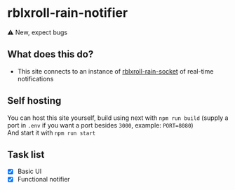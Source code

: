 # rblxroll-rain-notifier

⚠ New, expect bugs

## What does this do?

- This site connects to an instance of [rblxroll-rain-socket](https://github.com/robertsspaceindustries/rblxroll-rain-socket) of real-time notifications

## Self hosting

You can host this site yourself, build using next with `npm run build` (supply a port in `.env` if you want a port besides `3000`, example: `PORT=8080`) \
And start it with `npm run start`

## Task list

- [x] Basic UI
- [x] Functional notifier
